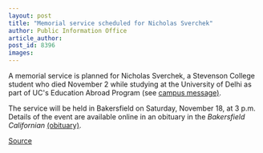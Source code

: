 ```yaml
---
layout: post
title: "Memorial service scheduled for Nicholas Sverchek"
author: Public Information Office
article_author: 
post_id: 8396
images:
---
```


<a name="content" id="content"></a>
<p>
  A memorial service is planned for Nicholas Sverchek, a Stevenson College student who died November 2 while studying at the University of Delhi as part of UC's Education Abroad Program (see <a href="http://messages.ucsc.edu/06-07/11-03.eap.asp">campus message)</a>.
</p>
<p>
  The service will be held in Bakersfield on Saturday, November 18, at 3 p.m. Details of the event are available online in an obituary in the <i>Bakersfield Californian</i> <a href="http://www.legacy.com/bakersfield/Obituaries.asp?Page=Notice&amp;PersonID=19904468">(obituary)</a>.
</p>
<p><a href="http://www1.ucsc.edu/currents/06-07/11-13/inmemoriam.asp" title="Permalink to inmemoriam">Source</a></p>
